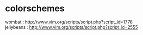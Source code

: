 colorschemes
============

wombat : http://www.vim.org/scripts/script.php?script_id=1778  
jellybeans : http://www.vim.org/scripts/script.php?script_id=2555

